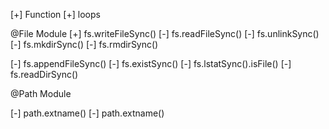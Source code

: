 [+] Function
[+] loops

@File Module
[+] fs.writeFileSync()
[-] fs.readFileSync()
[-] fs.unlinkSync()
[-] fs.mkdirSync()
[-] fs.rmdirSync()


[-] fs.appendFileSync()
[-] fs.existSync()
[-] fs.lstatSync().isFile()
[-] fs.readDirSync()

@Path Module

[-] path.extname()
[-] path.extname()
